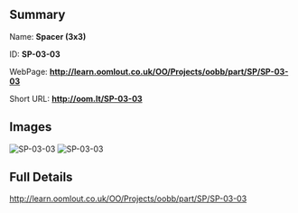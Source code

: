 

## Summary
 
Name: __Spacer (3x3)__

ID: __SP-03-03__

WebPage: __http://learn.oomlout.co.uk/OO/Projects/oobb/part/SP/SP-03-03__

Short URL: __http://oom.lt/SP-03-03__


## Images
![SP-03-03](http://oomlout.com/oobb-gen/parts/SP/SP-03-03/SP-03-03_01_420.jpg)
![SP-03-03](http://oomlout.com/oobb-gen/parts/SP/SP-03-03/SP-03-03_420.png)




## Full Details

 http://learn.oomlout.co.uk/OO/Projects/oobb/part/SP/SP-03-03

